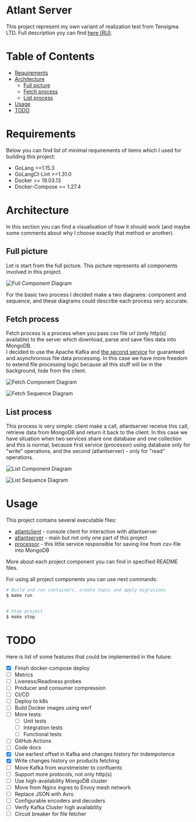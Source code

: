 Atlant Server
=================

This project represent my own variant of realization test from Tensigma LTD. Full description yoy can find [here (RU)](DESCRIPTION_RU.md).

<!-- place badges here -->


# Table of Contents

- [Requirements](#requirements)
- [Architecture](#architecture)
    - [Full picture](#full-picture)
    - [Fetch process](#fetch-process)
    - [List process](#list-process)
- [Usage](#usage)
- [TODO](#todo)


# Requirements

Below you can find list of minimal requirements of items which I used for building this project:

- GoLang >=1.15.3
- GoLangCI-Lint >=1.31.0
- Docker >= 19.03.13
- Docker-Compose >= 1.27.4


# Architecture

In this section you can find a visualisation of how it should work (and maybe some comments about why I choose exactly that method or another).

## Full picture

Let is start from the full picture. This picture represents all components involved in this project.

![Full Component Diagram](img/full_component_diagram.png)

For the basic two process I decided make a two diagrams: component and sequence, and these diagrams could describe each process very accurate.

## Fetch process

Fetch process is a process when you pass csv file url (only http(s) available) to the server which download, parse and save files data into MongoDB.  
I decided to use the Apache Kafka and [the second service](cmd/processor) for guaranteed and asynchronous file data processing. 
In this case we have more freedom to extend file processing logic because all this stuff will be in the background, hide from the client.

![Fetch Component Diagram](img/fetch_component_diagram.png)

![Fetch Sequence Diagram](img/fetch_command_sequence_diagram.png)

## List process

This process is very simple: client make a call, atlantserver receive this call, retrieve data from MongoDB and return it back to the client.
In this case we have situation when two services share one database and one collection and this is normal, 
because first service (processor) using database only for "write" operations, and the second (atlantserver) - only for "read" operations.

![List Component Diagram](img/list_component_diagram.png)

![List Sequence Diagram](img/list_command_sequence_diagram.png)


# Usage

This project contains several executable files:

- [atlantclient](cmd/atlantclient/README.md) - console client for interaction with atlantserver
- [atlantserver](cmd/atlantserver/README.md) - main but not only one part of this project
- [processor](cmd/processor/README.md) - this little service responsible for saving line from csv-file into MongoDB

More about each project component you can find in specified README files.

For using all project components you can use next commands:

```bash
# Build and run containers, create topic and apply migrations
$ make run


# Stop project
$ make stop
```

# TODO

Here is list of some features that could be implemented in the future:

- [x] Finish docker-compose deploy
- [ ] Metrics
- [ ] Liveness/Readiness probes
- [ ] Producer and consumer compression
- [ ] CI/CD
- [ ] Deploy to k8s
- [ ] Build Docker images using werf
- [ ] More tests:
    - [ ] Unit tests
    - [ ] Integration tests
    - [ ] Functional tests
- [ ] GitHub Actions
- [ ] Code docs
- [x] Use earliest offset in Kafka and changes history for indempotence
- [x] Write changes history on products fetching
- [ ] Move Kafka from wurstmeister to confluentc
- [ ] Support more protocols, not only http(s)
- [ ] Use high-availability MongoDB cluster
- [ ] Move from Nginx ingres to Envoy mesh network
- [ ] Replace JSON with Avro
- [ ] Configurable encoders and decoders
- [ ] Verify Kafka Cluster high availability
- [ ] Circuit breaker for file fetcher
